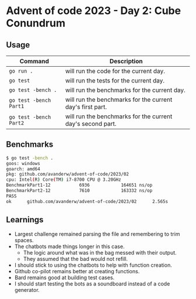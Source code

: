 # Advent of code 2023 - Day 2: Cube Conundrum

## Usage

| Command | Description |
|---------|-------------|
| `go run .` | will run the code for the current day. |
| `go test` | will run the tests for the current day. |
| `go test -bench .` | will run the benchmarks for the current day. |
| `go test -bench Part1` | will run the benchmarks for the current day's first part. |
| `go test -bench Part2` | will run the benchmarks for the current day's second part. |

## Benchmarks

```bash
$ go test -bench .
goos: windows
goarch: amd64
pkg: github.com/avanderw/advent-of-code/2023/02
cpu: Intel(R) Core(TM) i7-8700 CPU @ 3.20GHz
BenchmarkPart1-12           6936            164651 ns/op
BenchmarkPart2-12           7610            163332 ns/op
PASS
ok      github.com/avanderw/advent-of-code/2023/02      2.565s
```

## Learnings

- Largest challenge remained parsing the file and remembering to trim spaces.
- The chatbots made things longer in this case.
  - The logic around what was in the bag messed with their output.
  - They assumed that the bad would not refill.
- I should stick to using the chatbots to help with function creation.
- Github co-pilot remains better at creating functions.
- Bard remains good at building test cases.
- I should start testing the bots as a soundboard instead of a code generator.
